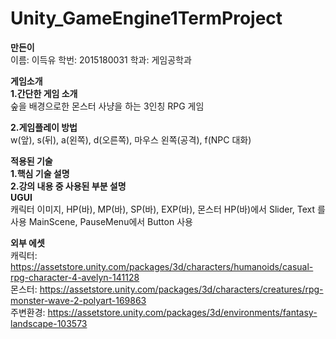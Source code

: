 # Unity_GameEngine1TermProject
**만든이**  
이름: 이득유 학번: 2015180031 학과: 게임공학과
  
**게임소개**   
**1.간단한 게임 소개**  
숲을 배경으로한 몬스터 사냥을 하는 3인칭 RPG 게임
  
**2.게임플레이 방법**  
w(앞), s(뒤), a(왼쪽), d(오른쪽), 마우스 왼쪽(공격), f(NPC 대화)
  
**적용된 기술**  
**1.핵심 기술 설명**  
**2.강의 내용 중 사용된 부분 설명**  
**UGUI**  
캐릭터 이미지, HP(바), MP(바), SP(바), EXP(바), 몬스터 HP(바)에서 Slider, Text 를 사용
MainScene, PauseMenu에서 Button 사용


**외부 에셋**  
캐릭터: https://assetstore.unity.com/packages/3d/characters/humanoids/casual-rpg-character-4-avelyn-141128  
몬스터: https://assetstore.unity.com/packages/3d/characters/creatures/rpg-monster-wave-2-polyart-169863  
주변환경: https://assetstore.unity.com/packages/3d/environments/fantasy-landscape-103573  

